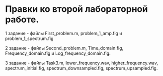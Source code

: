 # Правки ко второй лабораторной работе.
1 задание - файлы First_problem.m, problem_1_amp.fig и problem_1_spectrum.fig

2 задание - файлы Second_problem.m, Time_domain.fig, Frequency_domain.fig и Log_frequency_domain.fig.

3 задание - файлы Task3.m, lower_frequency.wav, higher_frequency.wav, spectrum_initial.fig, spectrum_downsampled.fig, spectrum_upsampled.fig.
